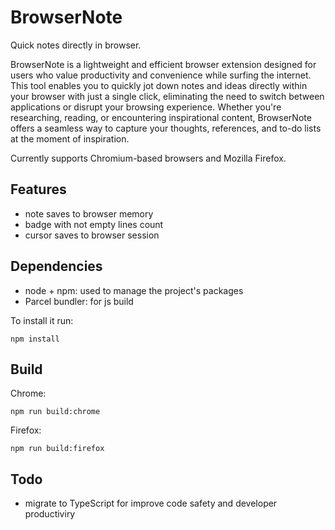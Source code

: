 # BrowserNote

Quick notes directly in browser.

BrowserNote is a lightweight and efficient browser extension designed for users who value productivity and convenience while surfing the internet. This tool enables you to quickly jot down notes and ideas directly within your browser with just a single click, eliminating the need to switch between applications or disrupt your browsing experience. Whether you're researching, reading, or encountering inspirational content, BrowserNote offers a seamless way to capture your thoughts, references, and to-do lists at the moment of inspiration.

Currently supports Chromium-based browsers and Mozilla Firefox.

## Features

* note saves to browser memory
* badge with not empty lines count
* cursor saves to browser session

## Dependencies

* node + npm: used to manage the project's packages
* Parcel bundler: for js build

To install it run:
```
npm install
```

## Build

Chrome:
```
npm run build:chrome
```
Firefox:
```
npm run build:firefox
```

## Todo

* migrate to TypeScript for improve code safety and developer productiviry
